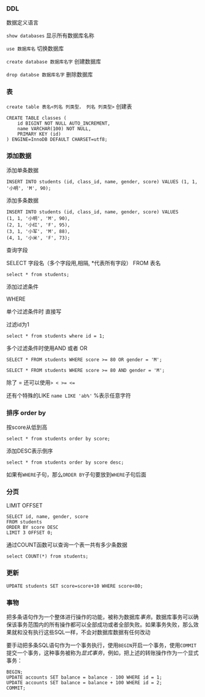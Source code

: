 ### DDL

数据定义语言

`show databases`  显示所有数据库名称

`use 数据库名` 切换数据库

`create database 数据库名字`  创建数据库

`drop databse 数据库名字` 删除数据库

### 表

`create table 表名<列名 列类型， 列名 列类型>` 创建表

```mysql
CREATE TABLE classes (
    id BIGINT NOT NULL AUTO_INCREMENT,
    name VARCHAR(100) NOT NULL,
    PRIMARY KEY (id)
) ENGINE=InnoDB DEFAULT CHARSET=utf8;
```



### 添加数据

添加单条数据

```mysql
INSERT INTO students (id, class_id, name, gender, score) VALUES (1, 1, '小明', 'M', 90);
```

添加多条数据

```mysql
INSERT INTO students (id, class_id, name, gender, score) VALUES 
(1, 1, '小明', 'M', 90),
(2, 1, '小红', 'F', 95),
(3, 1, '小军', 'M', 88),
(4, 1, '小米', 'F', 73);
```

查询字段

SELECT 字段名（多个字段用,相隔, *代表所有字段） FROM 表名

```mysql
select * from students;
```

添加过滤条件

WHERE

单个过滤条件时 直接写

过滤id为1

```mysql
select * from students where id = 1;
```

多个过滤条件时使用AND 或者 OR

```mysql
SELECT * FROM students WHERE score >= 80 OR gender = 'M';
```

```mysql
SELECT * FROM students WHERE score >= 80 AND gender = 'M';
```

除了 = 还可以使用`> < >= <=`

还有个特殊的LIKE `name LIKE 'ab%'` %表示任意字符



### 排序 order by

按score从低到高

```mysql
select * from students order by score;
```

添加DESC表示倒序

```mysql
select * from students order by score desc;
```

如果有`WHERE`子句，那么`ORDER BY`子句要放到`WHERE`子句后面

### 分页

LIMIT <M> OFFSET <N>

```mysql
SELECT id, name, gender, score
FROM students
ORDER BY score DESC
LIMIT 3 OFFSET 0;
```

通过COUNT函数可以查询一个表一共有多少条数据

```mysql
select COUNT(*) from students;
```



### 更新

```mysql
UPDATE students SET score=score+10 WHERE score<80;
```





### 事物

把多条语句作为一个整体进行操作的功能，被称为数据库*事务*。数据库事务可以确保该事务范围内的所有操作都可以全部成功或者全部失败。如果事务失败，那么效果就和没有执行这些SQL一样，不会对数据库数据有任何改动

要手动把多条SQL语句作为一个事务执行，使用`BEGIN`开启一个事务，使用`COMMIT`提交一个事务，这种事务被称为*显式事务*，例如，把上述的转账操作作为一个显式事务：

```mysql
BEGIN;
UPDATE accounts SET balance = balance - 100 WHERE id = 1;
UPDATE accounts SET balance = balance + 100 WHERE id = 2;
COMMIT;
```

